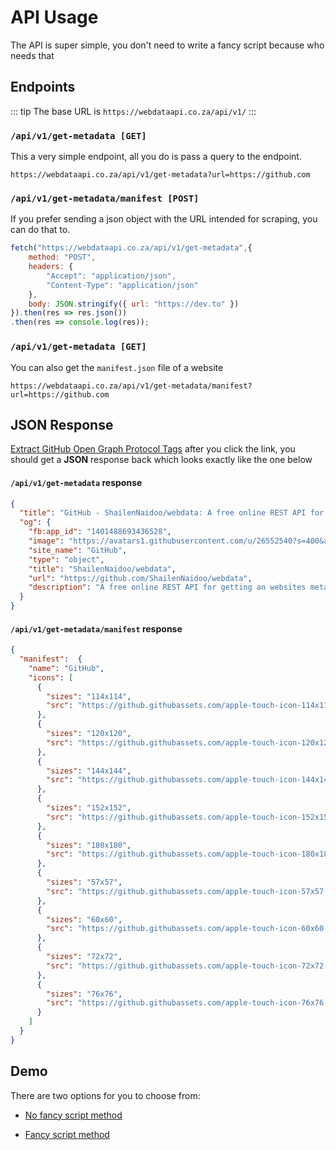 # API Usage

The API is super simple, you don't need to write a fancy script because who needs that

## Endpoints

::: tip
The base URL is `https://webdataapi.co.za/api/v1/`
:::

### `/api/v1/get-metadata [GET]`

This a very simple endpoint, all you do is pass a query to the endpoint.

```
https://webdataapi.co.za/api/v1/get-metadata?url=https://github.com
```

### `/api/v1/get-metadata/manifest [POST]`

If you prefer sending a json object with the URL intended for scraping, you can do that to. 

```javascript
fetch("https://webdataapi.co.za/api/v1/get-metadata",{
	method: "POST",
	headers: {
		"Accept": "application/json",
		"Content-Type": "application/json"
    },
	body: JSON.stringify({ url: "https://dev.to" })
}).then(res => res.json())
.then(res => console.log(res));
```

### `/api/v1/get-metadata [GET]`

You can also get the `manifest.json` file of a website

```
https://webdataapi.co.za/api/v1/get-metadata/manifest?url=https://github.com
```

## JSON Response

[Extract GitHub Open Graph Protocol Tags](https://webdataapi.co.za/api?url=https://github.com/ShailenNaidoo/webdata) after you click the link, you should get a **JSON** response back which looks exactly like the one below

#### `/api/v1/get-metadata` response

```json
{
  "title": "GitHub - ShailenNaidoo/webdata: A free online REST API for getting an websites meta tag information relation to the Open Graph Protocol",
  "og": {
    "fb:app_id": "1401488693436528",
    "image": "https://avatars1.githubusercontent.com/u/26552540?s=400&amp;v=4",
    "site_name": "GitHub",
    "type": "object",
    "title": "ShailenNaidoo/webdata",
    "url": "https://github.com/ShailenNaidoo/webdata",
    "description": "A free online REST API for getting an websites meta tag information relation to the Open Graph Protocol - ShailenNaidoo/webdata"
  }
}

```
#### `/api/v1/get-metadata/manifest` response

```json
{
  "manifest":  {
    "name": "GitHub",
    "icons": [
      {
        "sizes": "114x114",
        "src": "https://github.githubassets.com/apple-touch-icon-114x114.png"
      },
      {
        "sizes": "120x120",
        "src": "https://github.githubassets.com/apple-touch-icon-120x120.png"
      },
      {
        "sizes": "144x144",
        "src": "https://github.githubassets.com/apple-touch-icon-144x144.png"
      },
      {
        "sizes": "152x152",
        "src": "https://github.githubassets.com/apple-touch-icon-152x152.png"
      },
      {
        "sizes": "180x180",
        "src": "https://github.githubassets.com/apple-touch-icon-180x180.png"
      },
      {
        "sizes": "57x57",
        "src": "https://github.githubassets.com/apple-touch-icon-57x57.png"
      },
      {
        "sizes": "60x60",
        "src": "https://github.githubassets.com/apple-touch-icon-60x60.png"
      },
      {
        "sizes": "72x72",
        "src": "https://github.githubassets.com/apple-touch-icon-72x72.png"
      },
      {
        "sizes": "76x76",
        "src": "https://github.githubassets.com/apple-touch-icon-76x76.png"
      }
    ]
  }
}
```

## Demo

There are two options for you to choose from:

* [No fancy script method](https://webdataapi.co.za/api/v1/get-metadata?url=https://github.com/ShailenNaidoo/webdata)

* [Fancy script method](https://jsbin.com/rekozec/edit?js,console) 
